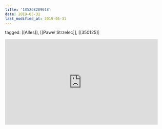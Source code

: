 ```yaml
---
title: '185268209618'
date: 2019-05-31
last_modified_at: 2019-05-31
---
```

tagged: [[Alles]], [[Paweł Strzelec]], [[350125]]
<iframe allow="accelerometer; autoplay; clipboard-write; encrypted-media; gyroscope; picture-in-picture" allowfullscreen="" frameborder="0" height="281" id="youtube_iframe" src="https://www.youtube.com/embed/dUQsO7NqgeI?feature=oembed&amp;enablejsapi=1&amp;origin=https://safe.txmblr.com&amp;wmode=opaque" width="500"></iframe>